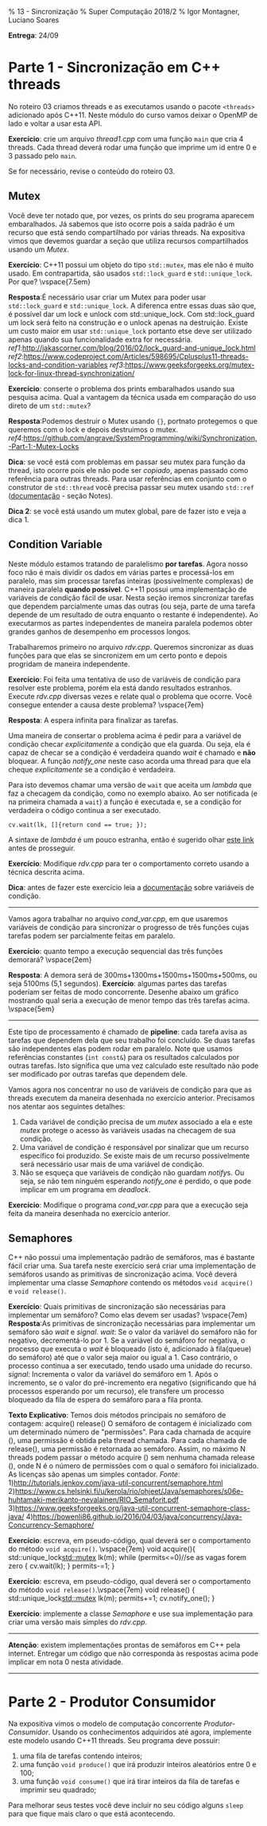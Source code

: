 % 13 - Sincronização
% Super Computação 2018/2
% Igor Montagner, Luciano Soares

**Entrega**: 24/09

# Parte 1 - Sincronização em C++ threads

No roteiro 03 criamos threads e as executamos usando o pacote `<threads>` adicionado após C++11. Neste módulo do curso vamos deixar o OpenMP de lado e voltar a usar esta API. 

**Exercício**: crie um arquivo *thread1.cpp* com uma função `main` que cria 4 threads. Cada thread deverá rodar uma função que imprime um id entre 0 e 3 passado pelo `main`. 

Se for necessário, revise o conteúdo do roteiro 03.

## Mutex

Você deve ter notado que, por vezes, os prints do seu programa aparecem embaralhados. Já sabemos que isto ocorre pois a saída padrão é um recurso que está sendo compartilhado por várias threads. Na expositiva vimos que devemos guardar a seção que  utiliza recursos compartilhados usando um *Mutex*.

**Exercício**: C++11 possui um objeto do tipo `std::mutex`, mas ele não é muito usado. Em contrapartida, são usados `std::lock_guard` e `std::unique_lock`. Por que? \vspace{7.5em}

**Resposta**:É necessário usar criar um Mutex para poder usar `std::lock_guard` e `std::unique_lock`. A diferenca entre essas duas são que, é possível dar um lock e unlock com std::unique_lock. Com std::lock_guard um lock será feito na construção e o unlock apenas na destruição. Existe um custo maior em usar `std::unique_lock` portanto etse deve ser utilizado apenas quando sua funcionalidade extra for necessária. 
*ref1*:http://jakascorner.com/blog/2016/02/lock_guard-and-unique_lock.html
*ref2*:https://www.codeproject.com/Articles/598695/Cplusplus11-threads-locks-and-condition-variables
*ref3*:https://www.geeksforgeeks.org/mutex-lock-for-linux-thread-synchronization/

**Exercício**: conserte o problema dos prints embaralhados usando sua pesquisa acima. Qual a vantagem da técnica usada em comparação do uso direto de um `std::mutex`?

**Resposta**:Podemos destruir o Mutex usando `{}`, portnato protegemos o que queremos com o lock e depois destruimos o mutex.
*ref4*:https://github.com/angrave/SystemProgramming/wiki/Synchronization,-Part-1:-Mutex-Locks

**Dica**: se você está com problemas em passar seu mutex para função da thread, isto ocorre pois ele não pode ser *copiado*, apenas passado como referência para outras threads. Para usar referências em conjunto com o construtor de `std::thread` você precisa passar seu mutex usando `std::ref` ([documentação](https://en.cppreference.com/w/cpp/thread/thread/thread) - seção Notes).

**Dica 2**: se você está usando um mutex global, pare de fazer isto e veja a dica 1. 

## Condition Variable

Neste módulo estamos tratando de paralelismo **por tarefas**. Agora nosso foco não é mais dividir os dados em várias partes e processá-los em paralelo, mas sim processar tarefas inteiras (possivelmente complexas) de maneira paralela **quando possível**. C++11 possui uma implementação de variáveis de condição fácil de usar. Nesta seção iremos sincronizar tarefas que dependem parcialmente umas das outras (ou seja, parte de uma tarefa depende de um resultado de outra enquanto o restante é independente). Ao executarmos as partes independentes de maneira paralela podemos obter grandes ganhos de desempenho em processos longos. 

Trabalharemos primeiro no arquivo *rdv.cpp*. Queremos sincronizar as duas funções para que elas se sincronizem em um certo ponto e depois progridam de maneira independente. 

**Exercício**: Foi feita uma tentativa de uso de variáveis de condição para resolver este problema, porém ela está dando resultados estranhos. Execute *rdv.cpp* diversas vezes e relate qual o problema que ocorre. Você consegue entender a causa deste problema? \vspace{7em}

**Resposta**: A espera infinita para finalizar as tarefas.

Uma maneira de consertar o problema acima é pedir para a variável de condição checar *explicitamente* a condição que ela guarda. Ou seja, ela é capaz de checar se a condição é verdadeira quando *wait* é chamado e **não** bloquear. A função *notify_one* neste caso acorda uma thread para que ela cheque *explicitamente* se a condição é verdadeira. 

Para isto devemos chamar uma versão de `wait` que aceita um *lambda* que faz a checagem da condição, como no exemplo abaixo. Ao ser notificada (e na primeira chamada a `wait`) a função é executada e, se a condição for verdadeira o código continua a ser executado. 

~~~{.cpp}
cv.wait(lk, []{return cond == true; });
~~~

A sintaxe de *lambda* é um pouco estranha, então é sugerido olhar [este link](https://stackoverflow.com/questions/7627098/what-is-a-lambda-expression-in-c11) antes de prosseguir.

**Exercício**: Modifique *rdv.cpp* para ter o comportamento correto usando a técnica descrita acima. 

**Dica**: antes de fazer este exercício leia a [documentação](https://en.cppreference.com/w/cpp/thread/condition_variable) sobre variáveis de condição. 

-----

Vamos agora trabalhar no arquivo *cond_var.cpp*, em que usaremos variáveis de condição para sincronizar o progresso de três funções cujas tarefas podem ser parcialmente feitas em paralelo. 

**Exercício**: quanto tempo a execução sequencial das três funções demorará? \vspace{2em}

**Resposta**: A demora será de 300ms+1300ms+1500ms+1500ms+500ms, ou seja 5100ms (5,1 segundos).
**Exercício**: algumas partes das tarefas poderiam ser feitas de modo concorrente. Desenhe abaixo um gráfico mostrando qual seria a execução de menor tempo das três tarefas acima. \vspace{5em}

---- 

Este tipo de processamento é chamado de **pipeline**: cada tarefa avisa as tarefas que dependem dela que seu trabalho foi concluído. Se duas tarefas são independentes elas podem rodar em paralelo. Note que usamos referências constantes (`int const&`) para os resultados calculados por outras tarefas. Isto significa que uma vez calculado este resultado não pode ser modificado por outras tarefas que dependem dele. 

Vamos agora nos concentrar no uso de variáveis de condição para que as threads executem da maneira desenhada no exercício anterior. Precisamos nos atentar aos seguintes detalhes:

1. Cada variável de condição precisa de um *mutex* associado a ela e este *mutex* protege o acesso às variáveis usadas na checagem de sua condição.
1. Uma variável de condição é responsável por sinalizar que um recurso específico foi produzido. Se existe mais de um recurso possivelmente será necessário usar mais de uma variável de condição.
1. Não se esqueça que variáveis de condição não guardam *notify*s. Ou seja, se não tem ninguém esperando *notify_one* é perdido, o que pode implicar em um programa em *deadlock*.

**Exercício**: Modifique o programa *cond_var.cpp* para que a execução seja feita da maneira desenhada no exercício anterior. 

## Semaphores

C++ não possui uma implementação padrão de semáforos, mas é bastante fácil criar uma. Sua tarefa neste exercício será criar uma implementação de semáforos usando as primitivas de sincronização acima. Você deverá implementar uma classe *Semaphore* contendo os métodos `void acquire()` e `void release()`. 



**Exercício**: Quais primitivas de sincronização são necessárias para implementar um semáforo? Como elas devem ser usadas? \vspace{7em}
**Resposta**:As primitivas de sincronização necessárias para implementar um semáforo são *wait* e *signal*.
*wait*: Se o valor da variável do semáforo não for negativo, decrementá-lo por 1. Se a variável do semáforo for negativa, o processo que executa o *wait* é bloqueado (isto é, adicionado à fila(queue) do semáforo) até que o valor seja maior ou igual a 1. Caso contrário, o processo continua  a ser executado, tendo usado uma unidade do recurso.
*signal*: Incrementa o valor da variável do semáforo em 1. Após o incremento, se o valor do pré-incremento era negativo (significando que há processos esperando por um recurso), ele transfere um processo bloqueado da fila de espera do semáforo para a fila pronta.

**Texto Explicativo**:
Temos dois métodos principais no semáforo de contagem:
acquire()
release()
O semáforo de contagem é inicializado com um determinado número de "permissões". Para cada chamada de acquire (), uma permissão é obtida pela thread chamada. Para cada chamada de release(), uma permissão é retornada ao semáforo. Assim, no máximo N threads podem passar o método acquire () sem nenhuma chamada release (), onde N é o número de permissões com o qual o semáforo foi inicializado. As licenças são apenas um simples contador. 
*Fonte*: 1)http://tutorials.jenkov.com/java-util-concurrent/semaphore.html
         2)https://www.cs.helsinki.fi/u/kerola/rio/ohjeet/Java/semaphores/s06e-huhtamaki-merikanto-nevalainen/RIO_Semaforit.pdf
         3)https://www.geeksforgeeks.org/java-util-concurrent-semaphore-class-java/
         4)https://bowenli86.github.io/2016/04/03/java/concurrency/Java-Concurrency-Semaphore/

**Exercício**: escreva, em pseudo-código, qual deverá ser o comportamento do método `void acquire()`. \vspace{7em}
 void acquire(){
 std::unique_lock<std::mutex> lk(m);
 while (permits<=0)//se as vagas forem zero
    {
    cv.wait(lk);
    }
    permits-=1;
 }

**Exercício**: escreva, em pseudo-código, qual deverá ser o comportamento do método `void release()`.\vspace{7em}
void release()
{
    std::unique_lock<std::mutex> lk(m);
    permits+=1;
    cv.notify_one();
}


**Exercício**: implemente a classe *Semaphore* e use sua implementação para criar uma versão mais simples do *rdv.cpp*. 

----

**Atenção**: existem implementações prontas de semáforos em C++ pela internet. Entregar um código que não corresponda às respostas acima pode implicar em nota 0 nesta atividade. 

----

# Parte 2 - Produtor Consumidor

Na expositiva vimos o modelo de computação concorrente *Produtor-Consumidor*. Usando os conhecimentos adquiridos até agora, implemente este modelo usando C++11 threads. Seu programa deve possuir:

1. uma fila de tarefas contendo inteiros;
1. uma função `void produce()` que irá produzir inteiros aleatórios entre 0 e 100;
1. uma função `void consume()` que irá tirar inteiros da fila de tarefas e imprimir seu quadrado;

Para melhorar seus testes você deve incluir no seu código alguns `sleep` para que fique mais claro o que está acontecendo. 

